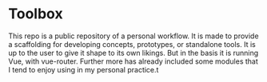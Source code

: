 # Toolbox

This repo is a public repository of a personal workflow. It is made to provide a scaffolding for developing concepts, prototypes, or standalone tools. It is up to the user to give it shape to its own likings. But in the basis it is running Vue, with vue-router. Further more has already included some modules that I tend to enjoy using in my personal practice.t
